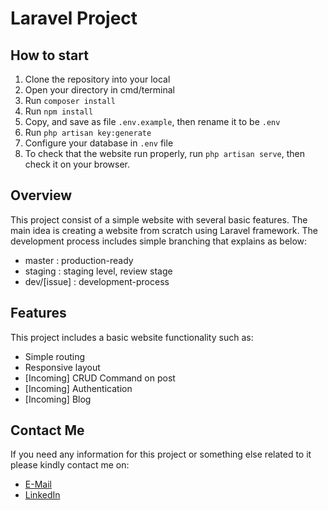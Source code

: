 # Laravel Project

## How to start
1. Clone the repository into your local
2. Open your directory in cmd/terminal
3. Run ```composer install```
4. Run ```npm install```
5. Copy, and save as file ```.env.example```, then rename it to be ```.env```
6. Run ```php artisan key:generate```
7. Configure your database in ```.env``` file
8. To check that the website run properly, run ```php artisan serve```, then check it on your browser.

## Overview
This project consist of a simple website with several basic features. The main idea is creating a website from scratch using Laravel framework.
The development process includes simple branching that explains as below:
* master : production-ready
* staging : staging level, review stage
* dev/[issue] : development-process

## Features
This project includes a basic website functionality such as:
* Simple routing
* Responsive layout
* [Incoming] CRUD Command on post
* [Incoming] Authentication
* [Incoming] Blog

## Contact Me
If you need any information for this project or something else related to it please kindly contact me on:
* [E-Mail](mailto:bagusprabangkoro@gmail.com)
* [LinkedIn](https://www.linkedin.com/in/bagusprabangkoro/)
